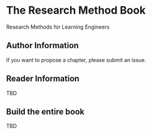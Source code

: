 # The Research Method Book
Research Methods for Learning Engineers

## Author Information

If you want to propose a chapter, please submit an issue. 

## Reader Information

TBD

## Build the entire book

TBD

